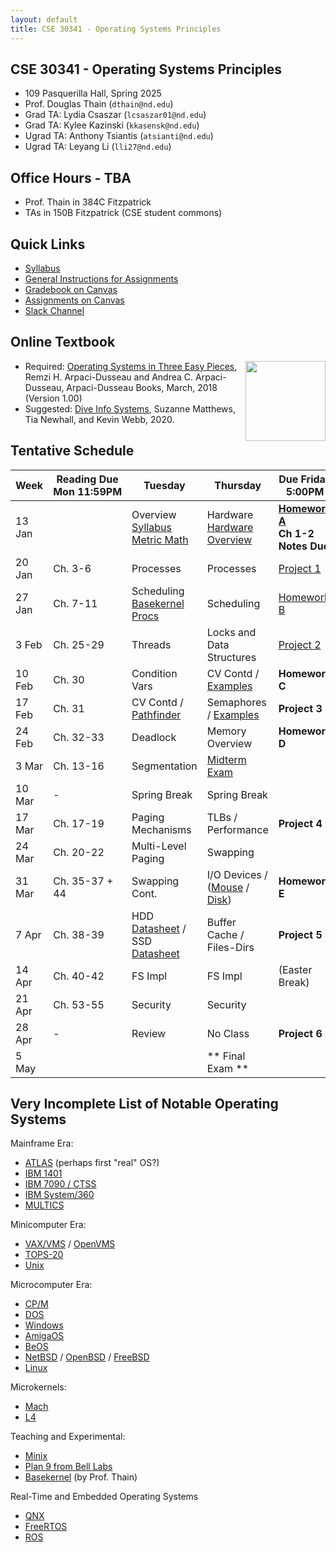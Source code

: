 ```yaml
---
layout: default
title: CSE 30341 - Operating Systems Principles
---
```


## CSE 30341 - Operating Systems Principles

- 109 Pasquerilla Hall, Spring 2025
- Prof. Douglas Thain (`dthain@nd.edu`)
- Grad TA: Lydia Csaszar (`lcsaszar01@nd.edu`)
- Grad TA: Kylee Kazinski (`kkasensk@nd.edu`)
- Ugrad TA: Anthony Tsiantis (`atsianti@nd.edu`)
- Ugrad TA: Leyang Li (`lli27@nd.edu`)

##  Office Hours - TBA

- Prof. Thain in 384C Fitzpatrick
- TAs in 150B Fitzpatrick (CSE student commons)

## Quick Links

- [Syllabus](syllabus)
- [General Instructions for Assignments](general)
- [Gradebook on Canvas](https://canvas.nd.edu/courses/109948/gradebook)
- [Assignments on Canvas](https://canvas.nd.edu/courses/109948/assignments)
- [Slack Channel](https://app.slack.com/client/T0HJVP8MS/C087P2MUKNY)

## Online Textbook

[<img align="right" height="128" src="https://pages.cs.wisc.edu/~remzi/OSTEP/book-cover-two.jpg"/>](http://ostep.org)

- Required: [Operating Systems in Three Easy Pieces](https://pages.cs.wisc.edu/~remzi/OSTEP), Remzi H. Arpaci-Dusseau and Andrea C. Arpaci-Dusseau, Arpaci-Dusseau Books, March, 2018 (Version 1.00)
- Suggested: [Dive Info Systems](https://diveintosystems.org/book), Suzanne Matthews, Tia Newhall, and Kevin Webb, 2020.

## Tentative Schedule

|Week|Reading&nbsp;Due Mon&nbsp;11:59PM |Tuesday|Thursday|Due Friday 5:00PM|
|-----|-----|-----|---|---|
| 13 Jan  |             | Overview<br>[Syllabus](syllabus)<br>[Metric Math](metric) | Hardware<br>[Hardware Overview](hardware)| **[Homework A](homework-metric)**<br>**Ch 1-2 Notes Due**
| 20 Jan  | Ch. 3-6	| Processes | Processes | [Project 1](project1)
| 27 Jan  | Ch. 7-11	| Scheduling <br> [Basekernel Procs](basekernel-process)| Scheduling	| [Homework B](homework-b)
| 3 Feb   | Ch. 25-29	| Threads	 | Locks and Data Structures |  [Project 2](project2)
| 10 Feb  | Ch. 30	| Condition Vars | CV Contd / [Examples](https://github.com/dthain/opsys-sp25/tree/main/examples) | **Homework C**
| 17 Feb  | Ch. 31	| CV Contd / [Pathfinder](https://www.cs.cornell.edu/courses/cs614/1999sp/papers/pathfinder.html)    | Semaphores / [Examples](https://github.com/dthain/opsys-sp25/tree/main/examples) | **Project 3**
| 24 Feb  | Ch. 32-33	| Deadlock	 | Memory Overview	| **Homework D**
| 3 Mar   | Ch. 13-16   | Segmentation   | [Midterm Exam](midterm)	|
| 10 Mar  | -           | Spring Break   | Spring Break |
| 17 Mar  | Ch. 17-19	| Paging Mechanisms | TLBs / Performance	| **Project 4**
| 24 Mar  | Ch. 20-22	| Multi-Level Paging | Swapping	|
| 31 Mar  | Ch. 35-37 + 44 | Swapping Cont. | I/O Devices / ([Mouse](https://github.com/dthain/basekernel/blob/master/kernel/mouse.c) / [Disk](https://github.com/dthain/basekernel/blob/master/kernel/ata.c))  | **Homework E**
| 7 Apr   | Ch. 38-39	| HDD [Datasheet](datasheets/seagate-st8000-hdd.pdf) / SSD [Datasheet](micron-2280-ssd.pdf) | Buffer Cache / Files-Dirs | **Project 5**
| 14 Apr  | Ch. 40-42	| FS Impl        | FS Impl | (Easter Break)
| 21 Apr  | Ch. 53-55	| Security       | Security | 
| 28 Apr  | -           | Review | No Class | **Project 6**
| 5 May	  |             |                | ** Final Exam ** |

## Very Incomplete List of Notable Operating Systems

Mainframe Era:

- [ATLAS](https://en.wikipedia.org/wiki/Atlas_Supervisor) (perhaps first "real" OS?)
- [IBM 1401](https://en.wikipedia.org/wiki/IBM_1401)
- [IBM 7090 / CTSS](https://en.wikipedia.org/wiki/IBM_7090)
- [IBM System/360](https://en.wikipedia.org/wiki/IBM_System/360)
- [MULTICS](https://multicians.org)

Minicomputer Era:
- [VAX/VMS](https://en.wikipedia.org/wiki/VAX) / [OpenVMS](https://en.wikipedia.org/wiki/OpenVMS)
- [TOPS-20](https://en.wikipedia.org/wiki/TOPS-20)
- [Unix](https://en.wikipedia.org/wiki/Unix)

Microcomputer Era:
- [CP/M](https://en.wikipedia.org/wiki/CP/M)
- [DOS](https://en.wikipedia.org/wiki/DOS)
- [Windows](https://en.wikipedia.org/wiki/Microsoft_Windows)
- [AmigaOS](https://en.wikipedia.org/wiki/AmigaOS)
- [BeOS](https://en.wikipedia.org/wiki/BeOS)
- [NetBSD](https://netbsd.org) / [OpenBSD](https://openbsd.org) / [FreeBSD](https://freebsd.org)
- [Linux](https://kernel.org)

Microkernels:
- [Mach](https://en.wikipedia.org/wiki/Mach_(kernel))
- [L4](https://en.wikipedia.org/wiki/L4_microkernel_family)

Teaching and Experimental:
- [Minix](https://www.minix3.org)
- [Plan 9 from Bell Labs](https://9p.io/plan9/)
- [Basekernel](http://github.com/dthain/basekernel) (by Prof. Thain)

Real-Time and Embedded Operating Systems
- [QNX](https://en.wikipedia.org/wiki/QNX)
- [FreeRTOS](https://en.wikipedia.org/wiki/FreeRTOS)
- [ROS](https://en.wikipedia.org/wiki/Robot_Operating_System)
